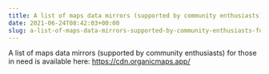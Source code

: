 ```yaml
---
title: A list of maps data mirrors (supported by community enthusiasts) for those in need is available here
date: 2021-06-24T08:42:03+00:00
slug: a-list-of-maps-data-mirrors-supported-by-community-enthusiasts-for-those-in-need-is-available-here
---
```


A list of maps data mirrors (supported by community enthusiasts) for those in need is available here: <https://cdn.organicmaps.app/>
